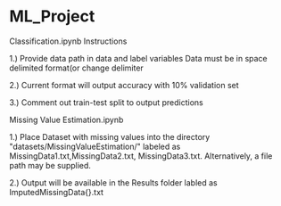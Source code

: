 # ML_Project

Classification.ipynb Instructions

1.) Provide data path in data and label variables
    Data must be in space delimited format(or change delimiter
    
2.) Current format will output accuracy with 10% validation set

3.) Comment out train-test split to output predictions



Missing Value Estimation.ipynb

1.) Place Dataset with missing values into the directory "datasets/MissingValueEstimation/"
    labeled as MissingData1.txt,MissingData2.txt, MissingData3.txt. Alternatively, a file
    path may be supplied.
    
2.) Output will be available in the Results folder labled as ImputedMissingData{}.txt
